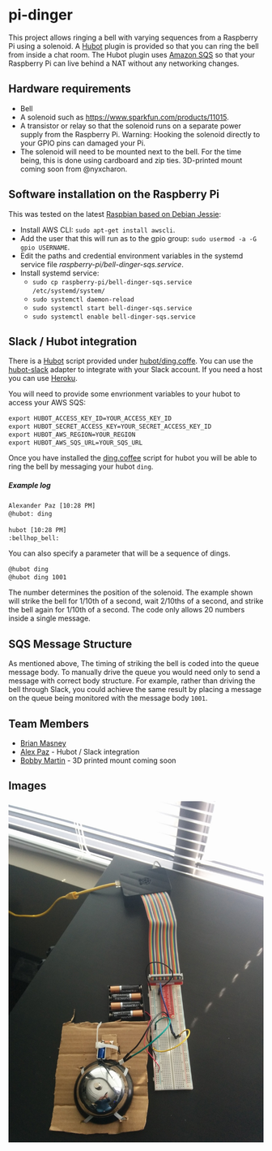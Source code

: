 # pi-dinger

This project allows ringing a bell with varying sequences from a Raspberry Pi
using a solenoid. A [Hubot](https://github.com/github/hubot) plugin is
provided so that you can ring the bell from inside a chat room. The Hubot
plugin uses [Amazon SQS](https://aws.amazon.com/sqs/) so that
your Raspberry Pi can live behind a NAT without any networking changes.

## Hardware requirements

- Bell
- A solenoid such as https://www.sparkfun.com/products/11015.
- A transistor or relay so that the solenoid runs on a separate power supply
  from the Raspberry Pi. Warning: Hooking the solenoid directly to your GPIO
  pins can damaged your Pi.
- The solenoid will need to be mounted next to the bell. For the time being, this is
  done using cardboard and zip ties. 3D-printed mount coming soon from @nyxcharon.

## Software installation on the Raspberry Pi

This was tested on the latest
[Raspbian based on Debian Jessie](https://www.raspberrypi.org/downloads/raspbian/):

- Install AWS CLI: `sudo apt-get install awscli`.
- Add the user that this will run as to the gpio group:
  `sudo usermod -a -G gpio USERNAME`.
- Edit the paths and credential environment variables in the systemd service file
  _raspberry-pi/bell-dinger-sqs.service_.
- Install systemd service:
  - `sudo cp raspberry-pi/bell-dinger-sqs.service /etc/systemd/system/`
  - `sudo systemctl daemon-reload`
  - `sudo systemctl start bell-dinger-sqs.service`
  - `sudo systemctl enable bell-dinger-sqs.service`

## Slack / Hubot integration

There is a [Hubot](https://github.com/github/hubot) script provided under [hubot/ding.coffe](./hubot/ding.coffee). You can use the [hubot-slack](https://github.com/slackhq/hubot-slack) adapter to integrate with your Slack account. If you need a host you can use [Heroku](https://gist.github.com/trey/9690729).

You will need to provide some envrionment variables to your hubot to access your AWS SQS:

```
export HUBOT_ACCESS_KEY_ID=YOUR_ACCESS_KEY_ID
export HUBOT_SECRET_ACCESS_KEY=YOUR_SECRET_ACCESS_KEY_ID
export HUBOT_AWS_REGION=YOUR_REGION
export HUBOT_AWS_SQS_URL=YOUR_SQS_URL
```

Once you have installed the [ding.coffee](./hubot/ding.coffee) script for hubot you will be able to ring the bell by messaging your hubot `ding`.

##### Example log

```
Alexander Paz [10:28 PM]
@hubot: ding

hubot [10:28 PM]
:bellhop_bell:
```

You can also specify a parameter that will be a sequence of dings.


```
@hubot ding
@hubot ding 1001
```

The number determines the position of the solenoid. The example shown
will strike the bell for 1/10th of a second, wait 2/10ths of a second,
and strike the bell again for 1/10th of a second. The code only allows
20 numbers inside a single message.

## SQS Message Structure

As mentioned above, The timing of striking the bell is coded into the queue
message body. To manually drive the queue you would need only to send a message
with correct body structure. For example, rather than driving the bell through
Slack, you could achieve the same result by placing a message on the queue being
monitored with the message body `1001`.


## Team Members

* [Brian Masney](https://github.com/masneyb)
* [Alex Paz](https://github.com/alexjpaz) - Hubot / Slack integration
* [Bobby Martin](https://github.com/nyxcharon) - 3D printed mount coming soon

## Images

![Raspberry Pi with a bell](images/dinger.jpg)
